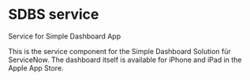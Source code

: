 # SDBS service
Service for Simple Dashboard App

This is the service component for the Simple Dashboard Solution für ServiceNow. The dashboard itself is available for iPhone and iPad in the Apple App Store.
